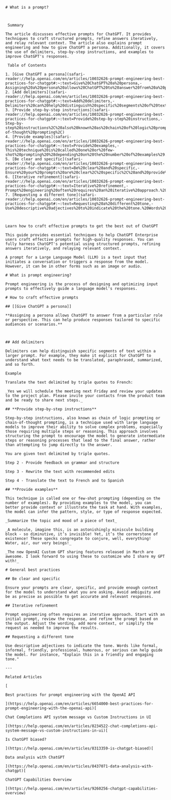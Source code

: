 
	# What is a prompt?

	​

	 Summary

	The article discusses effective prompts for ChatGPT. It provides techniques to craft structured prompts, refine answers iteratively, and relay relevant context. The article also explains prompt engineering and how to give ChatGPT a persona. Additionally, it covers the use of delimiters, step-by-step instructions, and examples to improve ChatGPT's responses.

	 Table of Contents

	1. [Give ChatGPT a persona](safari-reader://help.openai.com/en/articles/10032626-prompt-engineering-best-practices-for-chatgpt#:~:text=Give%20ChatGPT%20a%20persona,-Assigning%20a%20persona%20allows%20ChatGPT%20to%20answer%20from%20a%20particular%20role%20or%20perspective.%20This%20can)
	2. [Add delimiters](safari-reader://help.openai.com/en/articles/10032626-prompt-engineering-best-practices-for-chatgpt#:~:text=Add%20delimiters,-Delimiters%20can%20help%20distinguish%20specific%20segments%20of%20text%20within%20a%20larger%20prompt.%20For%20example%2C)
	3. [Provide step-by-step instructions](safari-reader://help.openai.com/en/articles/10032626-prompt-engineering-best-practices-for-chatgpt#:~:text=Provide%20step-by-step%20instructions,-Step-by-step%20instructions%2C%20also%20known%20as%20chain%20of%20logic%20prompting%20or%20chain-of-thought%20prompting%2C)
	4. [Provide examples](safari-reader://help.openai.com/en/articles/10032626-prompt-engineering-best-practices-for-chatgpt#:~:text=Provide%20examples,-This%20technique%20is%20called%20one%20or%20few-shot%20prompting%20%28depending%20on%20the%20number%20of%20examples%29.%20By)
	5. [Be clear and specific](safari-reader://help.openai.com/en/articles/10032626-prompt-engineering-best-practices-for-chatgpt#:~:text=Be%20clear%20and%20specific,-Ensure%20your%20prompts%20are%20clear%2C%20specific%2C%20and%20provide%20enough%20context%20for%20the%20model%20to%20understand)
	6. [Iterative refinement](safari-reader://help.openai.com/en/articles/10032626-prompt-engineering-best-practices-for-chatgpt#:~:text=Iterative%20refinement,-Prompt%20engineering%20often%20requires%20an%20iterative%20approach.%20Start%20with%20an%20initial%20prompt%2C%20review)
	7. [Requesting a different tone](safari-reader://help.openai.com/en/articles/10032626-prompt-engineering-best-practices-for-chatgpt#:~:text=Requesting%20a%20different%20tone,-Use%20descriptive%20adjectives%20to%20indicate%20the%20tone.%20Words%20like%20formal%2C%20informal%2C%20friendly%2C%20professional%2C)
	​


	Learn how to craft effective prompts to get the best out of ChatGPT

	This guide provides essential techniques to help ChatGPT Enterprise users craft effective prompts for high-quality responses. You can fully harness ChatGPT's potential using structured prompts, refining answers iteratively, and relaying relevant context.

	A prompt for a Large Language Model (LLM) is a text input that initiates a conversation or triggers a response from the model. However, it can be in other forms such as an image or audio.

	# What is prompt engineering?

	Prompt engineering is the process of designing and optimizing input prompts to effectively guide a language model's responses.

	# How to craft effective prompts 

	## [[Give ChatGPT a persona]]

	**Assigning a persona allows ChatGPT to answer from a particular role or perspective. This can help produce responses tailored to specific audiences or scenarios.**



	## Add delimiters 

	Delimiters can help distinguish specific segments of text within a larger prompt. For example, they make it explicit for ChatGPT to understand what text needs to be translated, paraphrased, summarized, and so forth.

	Example

	Translate the text delimited by triple quotes to French:

	_Yes we will schedule the meeting next Friday and review your updates to the project plan. Please invite your contacts from the product team and be ready to share next steps._

	## **Provide step-by-step instructions**

	Step-by-step instructions, also known as chain of logic prompting or chain-of-thought prompting, is a technique used with large language models to improve their ability to solve complex problems, especially those requiring multiple steps or reasoning. This approach involves structuring the prompt to encourage the model to generate intermediate steps or reasoning processes that lead to the final answer, rather than attempting to jump directly to the answer.

	You are given text delimited by triple quotes. 

	Step 2 - Provide feedback on grammar and structure 

	Step 3 - Rewrite the text with recommended edits 

	Step 4 - Translate the text to French and to Spanish

	## **Provide examples**

	This technique is called one or few-shot prompting (depending on the number of examples). By providing examples to the model, you can better provide context or illustrate the task at hand. With examples, the model can infer the pattern, style, or type of response expected.

	_Summarize the topic and mood of a piece of text_

	_A molecule, imagine this, is an astonishingly miniscule building block - so diminutive, it’s invisible! Yet, it’s the cornerstone of existence! These specks congregate to conjure, well, everything! Water, air, our very beings!_ 

	_The new OpenAI Custom GPT sharing features released in March are awesome. I look forward to using these to customize who I share my GPT with!_

	# General best practices

	## Be clear and specific 

	Ensure your prompts are clear, specific, and provide enough context for the model to understand what you are asking. Avoid ambiguity and be as precise as possible to get accurate and relevant responses.

	## Iterative refinement 

	Prompt engineering often requires an iterative approach. Start with an initial prompt, review the response, and refine the prompt based on the output. Adjust the wording, add more context, or simplify the request as needed to improve the results.

	## Requesting a different tone

	Use descriptive adjectives to indicate the tone. Words like formal, informal, friendly, professional, humorous, or serious can help guide the model. For instance, "Explain this in a friendly and engaging tone."

	---

	Related Articles

	[

	Best practices for prompt engineering with the OpenAI API

	](https://help.openai.com/en/articles/6654000-best-practices-for-prompt-engineering-with-the-openai-api)[

	Chat Completions API system message vs Custom Instructions in UI

	](https://help.openai.com/en/articles/8234522-chat-completions-api-system-message-vs-custom-instructions-in-ui)[

	Is ChatGPT biased?

	](https://help.openai.com/en/articles/8313359-is-chatgpt-biased)[

	Data analysis with ChatGPT

	](https://help.openai.com/en/articles/8437071-data-analysis-with-chatgpt)[

	ChatGPT Capabilities Overview

	](https://help.openai.com/en/articles/9260256-chatgpt-capabilities-overview)

